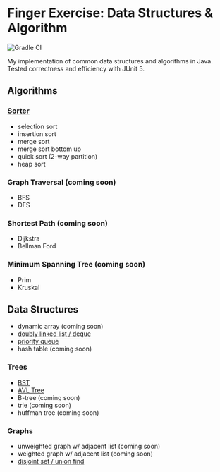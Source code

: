 # Finger Exercise: Data Structures & Algorithm

![Gradle CI](https://github.com/jeffreywangcf/data-structures/actions/workflows/gradle.yml/badge.svg)

My implementation of common data structures and algorithms in Java. Tested correctness and efficiency with JUnit 5.

## Algorithms

### [Sorter](src/main/java/datastructures/algo/Sorter.java)

- selection sort
- insertion sort
- merge sort
- merge sort bottom up
- quick sort (2-way partition)
- heap sort

### Graph Traversal (coming soon)

- BFS
- DFS

### Shortest Path (coming soon)

- Dijkstra
- Bellman Ford

### Minimum Spanning Tree (coming soon)

- Prim
- Kruskal

## Data Structures

- dynamic array (coming soon)
- [doubly linked list / deque](src/main/java/datastructures/ds/DoublyEndedQueue.java)
- [priority queue](src/main/java/datastructures/ds/PriorityQueue.java)
- hash table (coming soon)

### Trees

- [BST](src/main/java/datastructures/ds/Dictionary.java)
- [AVL Tree](src/main/java/datastructures/ds/SelfBalancingDictionary.java)
- B-tree (coming soon)
- trie (coming soon)
- huffman tree (coming soon)

### Graphs

- unweighted graph w/ adjacent list (coming soon)
- weighted graph w/ adjacent list (coming soon)
- [disjoint set / union find](src/main/java/datastructures/ds/DisjointSet.java)
